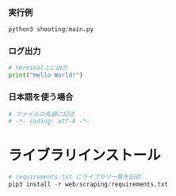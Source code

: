### 実行例
```py
python3 shooting/main.py
```

### ログ出力
```py
# terminal上に出力
print("Hello World!")
```

### 日本語を使う場合
```py
# ファイルの先頭に記述
# -*- coding: utf-8 -*-
```

# ライブラリインストール
```py
# requirements.txt にライブラリ一覧を記述
pip3 install -r web/scraping/requirements.txt
```
